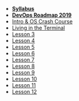 - **[Syllabus](README.md)**
- **[DevOps Roadmap 2019](Lessons/Roadmap.md)**
- [Intro & OS Crash Course](Lessons/Lesson1.md)
- [Living in the Terminal](Lessons/Lesson2.md)
- [Lesson 3](Lessons/Lesson3.md)
- [Lesson 4](Lessons/Lesson4.md)
- [Lesson 5](Lessons/Lesson5.md)
- [Lesson 6](Lessons/Lesson6.md)
- [Lesson 7](Lessons/Lesson7.md)
- [Lesson 8](Lessons/Lesson8.md)
- [Lesson 9](Lessons/Lesson9.md)
- [Lesson 10](Lessons/Lesson10.md)
- [Lesson 11](Lessons/Lesson11.md)
- [Lesson 12](Lessons/Lesson12.md)
